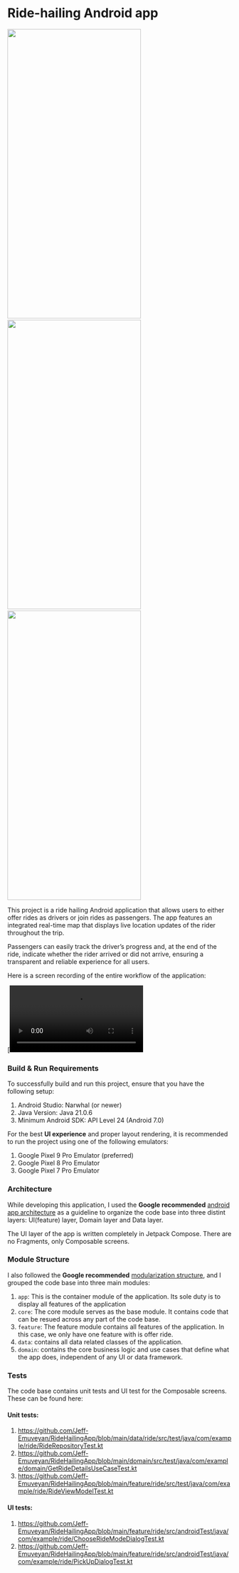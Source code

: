 # Ride-hailing Android app

<p float="left">
<img src="https://firebasestorage.googleapis.com/v0/b/voiceoffreedom-9cdf9.appspot.com/o/c.png?alt=media&token=5066b0f3-fe4c-4ca3-ac9e-a359a4bec725" width="300" height="650" />
&nbsp;
  &nbsp;
  <img src="https://firebasestorage.googleapis.com/v0/b/voiceoffreedom-9cdf9.appspot.com/o/a.png?alt=media&token=bd206d0e-e3de-4088-b395-0d28071df3f0" width="300" height="650" />
  &nbsp;
  &nbsp;
  <img src="https://firebasestorage.googleapis.com/v0/b/voiceoffreedom-9cdf9.appspot.com/o/b.png?alt=media&token=840a9c5d-7be6-4ad4-8465-987bd87768e3" width="300" height="650" /> 
</p>

This project is a ride hailing Android application that allows users to either offer rides as drivers or join rides as passengers. The app features an integrated real-time map that displays live location updates of the rider throughout the trip.

Passengers can easily track the driver’s progress and, at the end of the ride, indicate whether the rider arrived or did not arrive, ensuring a transparent and reliable experience for all users.

Here is a screen recording of the entire workflow of the application:

[![Watch the video](https://firebasestorage.googleapis.com/v0/b/voiceoffreedom-9cdf9.appspot.com/o/Screen_recording_20251013_144526.webm?alt=media&token=2c911408-243e-4175-8823-07ec16cdb45f)

### Build & Run Requirements
To successfully build and run this project, ensure that you have the following setup:
1) Android Studio: Narwhal (or newer)
2) Java Version: Java 21.0.6
3) Minimum Android SDK: API Level 24 (Android 7.0)

For the best **UI experience** and proper layout rendering, it is recommended to run the project using one of the following emulators:
1) Google Pixel 9 Pro Emulator (preferred)
2) Google Pixel 8 Pro Emulator
3) Google Pixel 7 Pro Emulator

### Architecture

While developing this application, I used the **Google recommended** [android app architecture](https://developer.android.com/topic/architecture#recommended-app-arch) 
as a guideline to organize the code base into three distint layers: UI(feature) layer, Domain layer and Data layer.

The UI layer of the app is written completely in Jetpack Compose. There are no Fragments, only Composable screens.

### Module Structure

I also followed the **Google recommended** [modularization structure](https://developer.android.com/topic/modularization/patterns#types-of-modules),
and I grouped the code base into three main modules: 
1) ```app```: This is the container module of the application. Its sole duty is to display all features of the application
2) ```core```: The core module serves as the base module. It contains code that can be resued across any part of the code base.
3) ```feature```: The feature module contains all features of the application. In this case, we only have one feature with is offer ride.
4) ```data```: contains all data related classes of the application.
5) ```domain```: contains the core business logic and use cases that define what the app does, independent of any UI or data framework.

### Tests

The code base contains unit tests and UI test for the Composable screens. These can be found here:
#### Unit tests:
1) https://github.com/Jeff-Emuveyan/RideHailingApp/blob/main/data/ride/src/test/java/com/example/ride/RideRepositoryTest.kt
2) https://github.com/Jeff-Emuveyan/RideHailingApp/blob/main/domain/src/test/java/com/example/domain/GetRideDetailsUseCaseTest.kt
3) https://github.com/Jeff-Emuveyan/RideHailingApp/blob/main/feature/ride/src/test/java/com/example/ride/RideViewModelTest.kt
#### UI tests:
1) https://github.com/Jeff-Emuveyan/RideHailingApp/blob/main/feature/ride/src/androidTest/java/com/example/ride/ChooseRideModeDialogTest.kt
2) https://github.com/Jeff-Emuveyan/RideHailingApp/blob/main/feature/ride/src/androidTest/java/com/example/ride/PickUpDialogTest.kt

